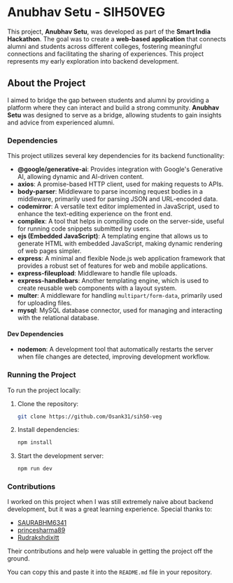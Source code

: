 # Anubhav Setu - SIH50VEG

This project, **Anubhav Setu**, was developed as part of the **Smart India Hackathon**. The goal was to create a **web-based application** that connects alumni and students across different colleges, fostering meaningful connections and facilitating the sharing of experiences. This project represents my early exploration into backend development.

## About the Project

I aimed to bridge the gap between students and alumni by providing a platform where they can interact and build a strong community. **Anubhav Setu** was designed to serve as a bridge, allowing students to gain insights and advice from experienced alumni.

### Dependencies

This project utilizes several key dependencies for its backend functionality:

- **@google/generative-ai**: Provides integration with Google's Generative AI, allowing dynamic and AI-driven content.
- **axios**: A promise-based HTTP client, used for making requests to APIs.
- **body-parser**: Middleware to parse incoming request bodies in a middleware, primarily used for parsing JSON and URL-encoded data.
- **codemirror**: A versatile text editor implemented in JavaScript, used to enhance the text-editing experience on the front end.
- **compilex**: A tool that helps in compiling code on the server-side, useful for running code snippets submitted by users.
- **ejs (Embedded JavaScript)**: A templating engine that allows us to generate HTML with embedded JavaScript, making dynamic rendering of web pages simpler.
- **express**: A minimal and flexible Node.js web application framework that provides a robust set of features for web and mobile applications.
- **express-fileupload**: Middleware to handle file uploads.
- **express-handlebars**: Another templating engine, which is used to create reusable web components with a layout system.
- **multer**: A middleware for handling `multipart/form-data`, primarily used for uploading files.
- **mysql**: MySQL database connector, used for managing and interacting with the relational database.

#### Dev Dependencies

- **nodemon**: A development tool that automatically restarts the server when file changes are detected, improving development workflow.

### Running the Project

To run the project locally:

1. Clone the repository:
   ```bash
   git clone https://github.com/Osank31/sih50-veg
   ```
2. Install dependencies:
   ```bash
   npm install
   ```
3. Start the development server:
   ```bash
   npm run dev
   ```

### Contributions

I worked on this project when I was still extremely naive about backend development, but it was a great learning experience. Special thanks to:

- [SAURABHM6341](https://github.com/SAURABHM6341)
- [princesharma89](https://github.com/princesharma89)
- [Rudrakshdixitt](https://github.com/Rudrakshdixitt)

Their contributions and help were valuable in getting the project off the ground.

You can copy this and paste it into the `README.md` file in your repository.
